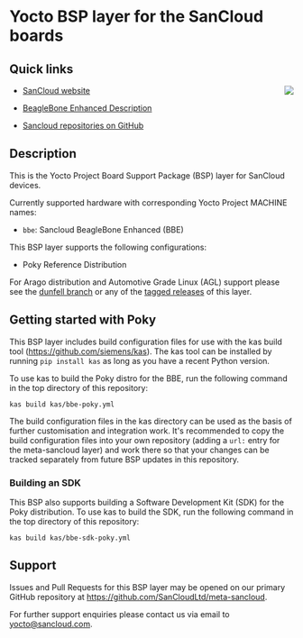 # Yocto BSP layer for the SanCloud boards

## Quick links

[<img align=right src="https://www.sancloud.com/wp-content/uploads/2016/09/sancloud_and_address_web.png">](https://www.sancloud.com/)

* [SanCloud website](https://www.sancloud.com/)

* [BeagleBone Enhanced Description](https://www.sancloud.com/beaglebone-enhanced-bbe)

* [Sancloud repositories on GitHub](https://github.com/SanCloudLtd)

## Description

This is the Yocto Project Board Support Package (BSP) layer for SanCloud devices.

Currently supported hardware with corresponding Yocto Project MACHINE names:

* `bbe`: Sancloud BeagleBone Enhanced (BBE)

This BSP layer supports the following configurations:

* Poky Reference Distribution

For Arago distribution and Automotive Grade Linux (AGL) support please see
the [dunfell branch](https://github.com/SanCloudLtd/meta-sancloud/tree/dunfell)
or any of the [tagged releases](https://github.com/SanCloudLtd/meta-sancloud/releases)
of this layer.

## Getting started with Poky

This BSP layer includes build configuration files for use with the kas build
tool (https://github.com/siemens/kas). The kas tool can be installed by running
`pip install kas` as long as you have a recent Python version.

To use kas to build the Poky distro for the BBE, run the following command in
the top directory of this repository:

    kas build kas/bbe-poky.yml

The build configuration files in the kas directory can be used as the basis of
further customisation and integration work. It's recommended to copy the build
configuration files into your own repository (adding a `url:` entry for the
meta-sancloud layer) and work there so that your changes can be tracked
separately from future BSP updates in this repository.

### Building an SDK

This BSP also supports building a Software Development Kit (SDK) for the Poky
distribution. To use kas to build the SDK, run the following command in the
top directory of this repository:

    kas build kas/bbe-sdk-poky.yml

## Support

Issues and Pull Requests for this BSP layer may be opened on our primary
GitHub repository at https://github.com/SanCloudLtd/meta-sancloud.

For further support enquiries please contact us via email to yocto@sancloud.com.
